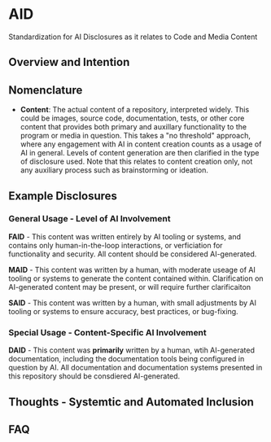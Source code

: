 # AID
Standardization for AI Disclosures as it relates to Code and Media Content

## Overview and Intention

## Nomenclature

- **Content**: The actual content of a repository, interpreted widely. This could be images, source code, documentation, tests, or other core content that provides both primary and auxillary functionality to the program or media in question. This takes a "no threshold" approach, where any engagement with AI in content creation counts as a usage of AI in general. Levels of content generation are then clarified in the type of disclosure used. Note that this relates to content creation only, not any auxiliary process such as brainstorming or ideation.

## Example Disclosures

### General Usage - Level of AI Involvement

**FAID** - This content was written entirely by AI tooling or systems, and contains only human-in-the-loop interactions, or verficiation for functionality and security. All content should be considered AI-generated.

**MAID** - This content was written by a human, with moderate useage of AI tooling or systems to generate the content contained within. Clarification on AI-generated content may be present, or will require further clarificaiton

**SAID** - This content was written by a human, with small adjustments by AI tooling or systems to ensure accuracy, best practices, or bug-fixing. 

### Special Usage - Content-Specific AI Involvement

**DAID** - This content was **primarily** written by a human, wtih AI-generated documentation, including the documentation tools being configured in question by AI. All documentation and documentation systems presented in this repository should be consdiered AI-generated.

## Thoughts - Systemtic and Automated Inclusion

## FAQ
